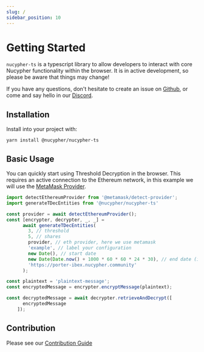 ```yaml
---
slug: /
sidebar_position: 10
---
```


# Getting Started

`nucypher-ts` is a typescript library to allow developers to interact with core Nucypher functionality within the browser.
It is in active development, so please be aware that things may change!

If you have any questions, don't hesitate to create an issue on [Github](https://github.com/nucypher/nucypher-ts), or come and say hello in our [Discord](https://discord.gg/RwjHbgA7uQ).


## Installation

Install into your project with:
```
yarn install @nucypher/nucypher-ts
```

## Basic Usage

You can quickly start using Threshold Decryption in the browser.
This requires an active connection to the Ethereum network, in this example we will use the [MetaMask Provider](https://docs.metamask.io/guide/ethereum-provider.html).

```js
import detectEthereumProvider from '@metamask/detect-provider';
import generateTDecEntities from '@nucypher/nucypher-ts'

const provider = await detectEthereumProvider();
const [encrypter, decrypter, _, _] =
      await generateTDecEntities(
        3, // threshold
        5, // shares
        provider, // eth provider, here we use metamask
        'example', // label your configuration
        new Date(), // start date
        new Date(Date.now() + 1000 * 60 * 60 * 24 * 30), // end date (in 30 days)
        'https://porter-ibex.nucypher.community'
      );

const plaintext = 'plaintext-message';
const encryptedMessage = encrypter.encryptMessage(plaintext);

const decryptedMessage = await decrypter.retrieveAndDecrypt([
      encryptedMessage
    ]);
```

## Contribution

Please see our [Contribution Guide](./Contributing.md)